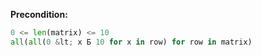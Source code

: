 **Precondition:**

```python
0 <= len(matrix) <= 10
all(all(0 &lt; x Б 10 for x in row) for row in matrix)
```